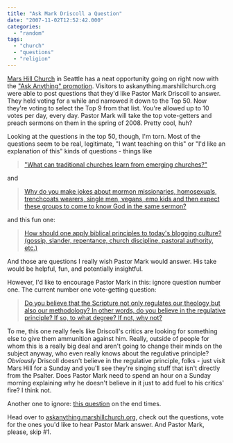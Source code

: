 ```yaml
---
title: "Ask Mark Driscoll a Question"
date: "2007-11-02T12:52:42.000"
categories: 
  - "random"
tags: 
  - "church"
  - "questions"
  - "religion"
---
```


[Mars Hill Church](http://marshillchurch.org) in Seattle has a neat opportunity going on right now with the ["Ask Anything" promotion](http://askanything.marshillchurch.org/). Visitors to askanything.marshillchurch.org were able to post questions that they'd like Pastor Mark Driscoll to answer. They held voting for a while and narrowed it down to the Top 50. Now they're voting to select the Top 9 from that list. You're allowed up to 10 votes per day, every day. Pastor Mark will take the top vote-getters and preach sermons on them in the spring of 2008. Pretty cool, huh?

Looking at the questions in the top 50, though, I'm torn. Most of the questions seem to be real, legitimate, "I want teaching on this" or "I'd like an explanation of this" kinds of questions - things like

> ["What can traditional churches learn from emerging churches?"](http://askanything.marshillchurch.org/alphas/219-what-can-traditional-established-churches-learn-from-emerging-churches)

and

> [Why do you make jokes about mormon missionaries, homosexuals, trenchcoats wearers, single men, vegans, emo kids and then expect these groups to come to know God in the same sermon?](http://askanything.marshillchurch.org/alphas/66-why-do-you-make-jokes-about-mormon-missionaries-homosexuals-trenchcoats-wearers-single-men-vegans-emo-kids-and-then-expect-these-groups-to-come-to-know-god-in-the-same-sermon)

and this fun one:

> [How should one apply biblical principles to today's blogging culture? (gossip, slander, repentance, church discipline, pastoral authority, etc.)](http://askanything.marshillchurch.org/alphas/96-how-should-one-apply-biblical-principles-to-today-s-blogging-culture-gossip-slander-repentance-church-discipline-pastoral-authority-etc)

And those are questions I really wish Pastor Mark would answer. His take would be helpful, fun, and potentially insightful.

However, I'd like to encourage Pastor Mark in this: ignore question number one. The current number one vote-getting question:

> [Do you believe that the Scripture not only regulates our theology but also our methodology? In other words, do you believe in the regulative principle? If so, to what degree? If not, why not?](http://askanything.marshillchurch.org/alphas/185-do-you-believe-that-the-scripture-not-only-regulates-our-theology-but-also-our-methodology-in-other-words-do-you-believe-in-the-regulative-principle-if-so-to-what-degree-if-not-why-not)

To me, this one really feels like Driscoll's critics are looking for something else to give them ammunition against him. Really, outside of people for whom this is a really big deal and aren't going to change their minds on the subject anyway, who even really knows about the regulative principle? _Obviously_ Driscoll doesn't believe in the regulative principle, folks - just visit Mars Hill for a Sunday and you'll see they're singing stuff that isn't directly from the Psalter. Does Pastor Mark need to spend an hour on a Sunday morning explaining why he doesn't believe in it just to add fuel to his critics' fire? I think not.

Another one to ignore: [this question](http://askanything.marshillchurch.org/alphas/119-pastor-mark-you-have-stated-that-you-do-not-believe-in-the-rapture-what-are-your-beliefs-surrounding-issues-of-eschatology-and-the-current-christian-infatuation-with-the-apocalypse) on the end times.

Head over to [askanything.marshillchurch.org](http://askanything.marshillchurch.org), check out the questions, vote for the ones you'd like to hear Pastor Mark answer. And Pastor Mark, please, skip #1.
